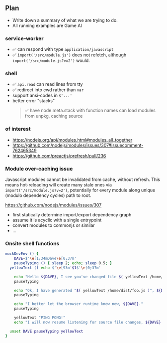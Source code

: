 ## Plan

- Write down a summary of what we are trying to do.
- All running examples are Game AI

### service-worker
- ✅ can respond with type `application/javascript`
- ✅ `import('/src/module.js')` does not refetch,
  although `import('/src/module.js?v=2')` would.

### shell
- ✅ `api.read` can read lines from tty
- ✅ redirect into cwd rather than `var`
- support ansi-codes in `$'...'`
- better error "stacks"
  > ✅ have node.meta.stack with function names
 can load modules from unpkg, caching source

### of interest

- https://nodejs.org/api/modules.html#modules_all_together
- https://github.com/nodejs/modules/issues/307#issuecomment-762465349
- https://github.com/preactjs/prefresh/pull/236

### Module over-caching issue

Javascript modules cannot be invalidated from cache, without refresh.
This means hot-reloading will create many stale ones via `import('/src/module.js?v=2')`,
potentially for every module along unique (modulo dependency cycles) path to root.

https://github.com/nodejs/modules/issues/307

- first statically determine import/export dependency graph
- assume it is acyclic with a single entrypoint
- convert modules to commonjs or similar
- ...


### Onsite shell functions

```sh
mockDevEnv () {
	DAVE=$'\e[1;34mDave\e[0;37m'
	pauseTyping () { sleep 2; echo; sleep 0.5; }
  yellowText () echo $'\e[93m'$1$'\e[0;37m'

	echo "Hello ${DAVE}, I see you've changed file $( yellowText /home/src/foo.jsx )."
	pauseTyping

	echo "Ok, I have generated "$( yellowText /home/dist/foo.js )", ${DAVE}".
	pauseTyping

	echo "I better let the browser runtime know now, ${DAVE}."
	pauseTyping

	yellowText "PING PONG!"
	echo "I will now resume listening for source file changes, ${DAVE}..."

  unset DAVE pauseTyping yellowText
}
```

